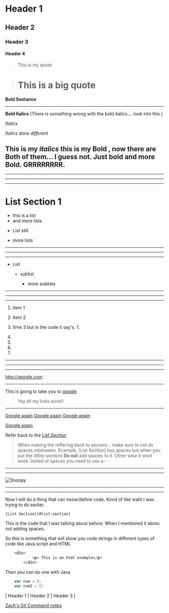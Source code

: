 # Header 1
## Header 2
### Header 3
#### Header 4

> This is my quote




># This is a big quote

**Bold Sentance** 

___

__Bold Italics__ (There is something wrong with the bold italics.... look into this.)

_Italics_

*Italics done different*

This is my _italics_ this is my **Bold** , now there are __Both__ of them... I guess not. Just bold and more Bold. **GRRRRRRRR**.
--
___
___
___

# List Section 1

- this is a list
- and more lists
+ List still
* more lists
___
___
___

- List
    - sublist
        
        - more sublists
___
___
___

<!--
    Example
    
    1.
    2.
    3.
-->

1. Item 1
2. Item 2
1. Itme 3 but in the code it say's. 1. 

1.
1.
1.
1.
___
___
___
<http://google.com>
___




This is going to take you to [google](http://google.com)
 
> Yay all my links work!!

___

[Website]: http://Google.com

[Google again][Website]
[Google again][Website]
[Google again][Website]


[Google again][Website]



Refer back to the [List Section](#list-section-1)

> When making the reffering back to secions... make sure to not do spaces inbetween. Ecample, [List Section]  has spaces but when you put the (#list-section) **Do not** add spaces to it. Other wise it wont work. Insted of spaces you need to use a -

___
___


![Snoopy](https://pyxis.nymag.com/v1/imgs/d1e/469/d2d043394a4114f512e7dddddb45497b4c-the-snoopy-show.rsquare.w700.jpg)






___
___



Now I will do a thing that can hsow/define code. Kimd of like waht I was trying to do earlier. 

```[List Section](#list-section)```

This is the code that I was talking about before. When I mentioned it abotu not adding spaces. 



<!--
This is where and how I can add notes here withoug it being posted over in the Read me preview. 
-->



So this is something that will show you code strings in different types of code like Java script and HTML

```html
    <div> 
            <p> This is an html example</p>
        </div>
```



Then you can do one with Java

```javascript
    var num = 0;
    var num2 = 0;
```






| Header 1 | Header 2 | Header 3 | 


[Zach's Git Command notes](https://github.com/tempe85/CodingNotes/blob/master/topics/GIT/index.md) 

